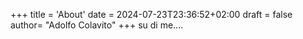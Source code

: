+++
title = 'About'
date = 2024-07-23T23:36:52+02:00
draft = false
author= "Adolfo Colavito"
+++ 
su di me....